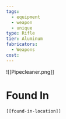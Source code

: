 ```yaml
---
tags:
  - equipment
  - weapon
  - unique
type: Rifle
tier: Aluminum
fabricators:
  - Weapons
cost:
---
```

![[Pipecleaner.png]]
# Found In
```meta-bind-embed
[[found-in-location]]
```